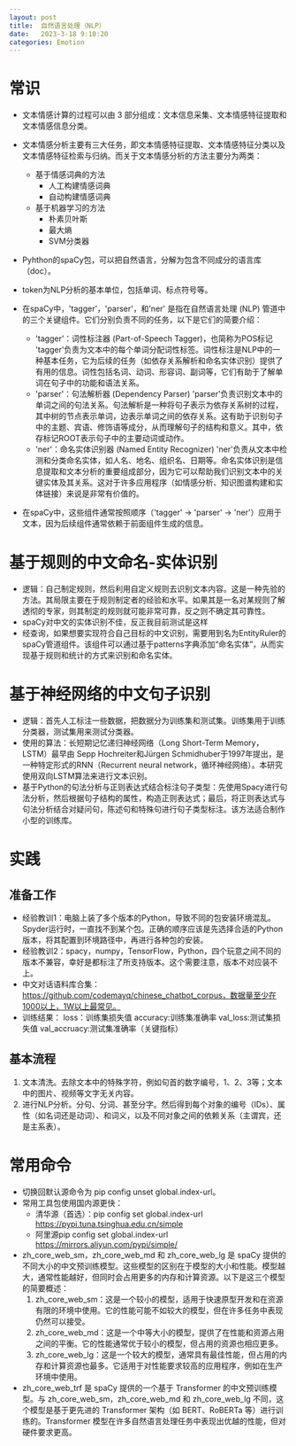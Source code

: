 ```yaml
---
layout: post
title:  自然语言处理（NLP）
date:   2023-3-18 9:10:20
categories: Emotion
---
```


# 常识

* 文本情感计算的过程可以由 3 部分组成：文本信息采集、文本情感特征提取和文本情感信息分类。

* 文本情感分析主要有三大任务，即文本情感特征提取、文本情感特征分类以及文本情感特征检索与归纳。而关于文本情感分析的方法主要分为两类：
  * 基于情感词典的方法
    * 人工构建情感词典
    * 自动构建情感词典
  * 基于机器学习的方法
    * 朴素贝叶斯
    * 最大熵
    * SVM分类器

* Pyhthon的spaCy包，可以把自然语言，分解为包含不同成分的语言库（doc）。
* token为NLP分析的基本单位，包括单词、标点符号等。
* 在spaCy中，'tagger'，'parser'，和'ner' 是指在自然语言处理 (NLP) 管道中的三个关键组件。它们分别负责不同的任务，以下是它们的简要介绍：
    * 'tagger'：词性标注器 (Part-of-Speech Tagger)，也简称为POS标记
      'tagger'负责为文本中的每个单词分配词性标签。词性标注是NLP中的一种基本任务，它为后续的任务（如依存关系解析和命名实体识别）提供了有用的信息。词性包括名词、动词、形容词、副词等，它们有助于了解单词在句子中的功能和语法关系。
    * 'parser'：句法解析器 (Dependency Parser)
      'parser'负责识别文本中的单词之间的句法关系。句法解析是一种将句子表示为依存关系树的过程，其中树的节点表示单词，边表示单词之间的依存关系。这有助于识别句子中的主题、宾语、修饰语等成分，从而理解句子的结构和意义。其中，依存标记ROOT表示句子中的主要动词或动作。
    * 'ner'：命名实体识别器 (Named Entity Recognizer)
      'ner'负责从文本中检测和分类命名实体，如人名、地名、组织名、日期等。命名实体识别是信息提取和文本分析的重要组成部分，因为它可以帮助我们识别文本中的关键实体及其关系。这对于许多应用程序（如情感分析、知识图谱构建和实体链接）来说是非常有价值的。
* 在spaCy中，这些组件通常按照顺序（'tagger' -> 'parser' -> 'ner'）应用于文本，因为后续组件通常依赖于前面组件生成的信息。

# 基于规则的中文命名-实体识别

* 逻辑：自己制定规则，然后利用自定义规则去识别文本内容。这是一种先验的方法。其局限主要在于规则制定者的经验和水平。如果其是一名对某规则了解透彻的专家，则其制定的规则就可能非常可靠，反之则不确定其可靠性。
* spaCy对中文的实体识别不佳，反正我目前测试是这样
* 经查询，如果想要实现符合自己目标的中文识别，需要用到名为EntityRuler的spaCy管道组件。该组件可以通过基于patterns字典添加“命名实体”，从而实现基于规则和统计的方式来识别和命名实体。

# 基于神经网络的中文句子识别

* 逻辑：首先人工标注一些数据，把数据分为训练集和测试集。训练集用于训练分类器，测试集用来测试分类器。
* 使用的算法：长短期记忆递归神经网络（Long Short-Term Memory，LSTM）最早由 Sepp Hochreiter和Jürgen Schmidhuber于1997年提出，是一种特定形式的RNN（Recurrent neural network，循环神经网络）。本研究使用双向LSTM算法来进行文本识别。
* 基于Python的句法分析与正则表达式结合标注句子类型：先使用Spacy进行句法分析，然后根据句子结构的属性，构造正则表达式；最后，将正则表达式与句法分析结合对疑问句，陈述句和特殊句进行句子类型标注。该方法适合制作小型的训练库。


# 实践

## 准备工作

* 经验教训1：电脑上装了多个版本的Python，导致不同的包安装环境混乱。Spyder运行时，一直找不到某个包。正确的顺序应该是先选择合适的Python版本，将其配置到环境路径中，再进行各种包的安装。
* 经验教训2：spacy，numpy，TensorFlow，Python，四个玩意之间不同的版本不兼容，幸好是都标注了所支持版本。这个需要注意，版本不对应装不上。
* 中文对话语料库合集：https://github.com/codemayq/chinese_chatbot_corpus，数据量至少在1000以上，1W以上最常见。
* 训练结果：
  loss：训练集损失值
  accuracy:训练集准确率
  val_loss:测试集损失值
  val_accruacy:测试集准确率（关键指标）

## 基本流程

1. 文本清洗。去除文本中的特殊字符，例如句首的数字编号，1、2、3等；文本中的图片、视频等文字无关内容。
2. 进行NLP分析。分句、分词、甚至分字。然后得到每个对象的编号（IDs）、属性（如名词还是动词）、和词义，以及不同对象之间的依赖关系（主谓宾，还是主系表）。  

# 常用命令

* 切换回默认源命令为 pip config unset global.index-url。
* 常用工具包使用国内源更快：
    * 清华源（首选）：pip config set global.index-url https://pypi.tuna.tsinghua.edu.cn/simple
    * 阿里源pip config set global.index-url https://mirrors.aliyun.com/pypi/simple/
* zh_core_web_sm，zh_core_web_md 和 zh_core_web_lg 是 spaCy 提供的不同大小的中文预训练模型。这些模型的区别在于模型的大小和性能。模型越大，通常性能越好，但同时会占用更多的内存和计算资源。以下是这三个模型的简要概述：    
    1. zh_core_web_sm：这是一个较小的模型，适用于快速原型开发和在资源有限的环境中使用。它的性能可能不如较大的模型，但在许多任务中表现仍然可以接受。
    2. zh_core_web_md：这是一个中等大小的模型，提供了在性能和资源占用之间的平衡。它的性能通常优于较小的模型，但占用的资源也相应更多。
    3. zh_core_web_lg：这是一个较大的模型，通常具有最佳性能，但占用的内存和计算资源也最多。它适用于对性能要求较高的应用程序，例如在生产环境中使用。
* zh_core_web_trf 是 spaCy 提供的一个基于 Transformer 的中文预训练模型。与 zh_core_web_sm，zh_core_web_md 和 zh_core_web_lg 不同，这个模型是基于更先进的 Transformer 架构（如 BERT、RoBERTa 等）进行训练的。Transformer 模型在许多自然语言处理任务中表现出优越的性能，但对硬件要求更高。
